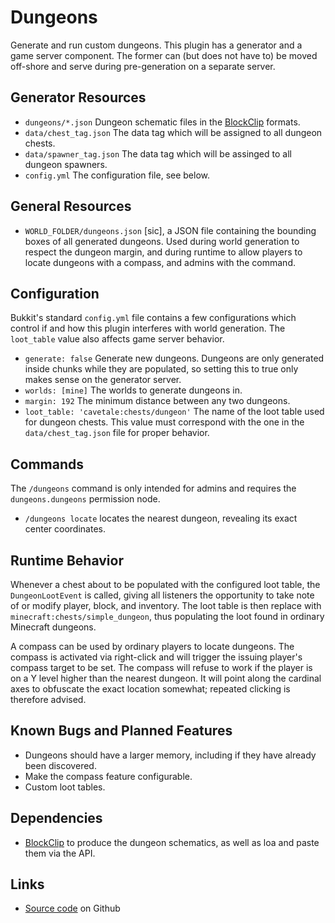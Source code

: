 # Dungeons

Generate and run custom dungeons.  This plugin has a generator and a game server component.  The former can (but does not have to) be moved off-shore and serve during pre-generation on a separate server.

## Generator Resources
- `dungeons/*.json` Dungeon schematic files in the [BlockClip](https://github.com/StarTux/BlockClip) formats.
- `data/chest_tag.json` The data tag which will be assigned to all dungeon chests.
- `data/spawner_tag.json` The data tag which will be assinged to all dungeon spawners.
- `config.yml` The configuration file, see below.

## General Resources
- `WORLD_FOLDER/dungeons.json` [sic], a JSON file containing the bounding boxes of all generated dungeons.  Used during world generation to respect the dungeon margin, and during runtime to allow players to locate dungeons with a compass, and admins with the command.

## Configuration
Bukkit's standard `config.yml` file contains a few configurations which control if and how this plugin interferes with world generation.  The `loot_table` value also affects game server behavior.
- `generate: false` Generate new dungeons. Dungeons are only generated inside chunks while they are populated, so setting this to true only makes sense on the generator server.
- `worlds: [mine]` The worlds to generate dungeons in.
- `margin: 192` The minimum distance between any two dungeons.
- `loot_table: 'cavetale:chests/dungeon'` The name of the loot table used for dungeon chests.  This value must correspond with the one in the `data/chest_tag.json` file for proper behavior.

## Commands
The `/dungeons` command is only intended for admins and requires the `dungeons.dungeons` permission node.
- `/dungeons locate` locates the nearest dungeon, revealing its exact center coordinates.

## Runtime Behavior
Whenever a chest about to be populated with the configured loot table, the `DungeonLootEvent` is called, giving all listeners the opportunity to take note of or modify player, block, and inventory.  The loot table is then replace with `minecraft:chests/simple_dungeon`, thus populating the loot found in ordinary Minecraft dungeons.

A compass can be used by ordinary players to locate dungeons.  The compass is activated via right-click and will trigger the issuing player's compass target to be set.  The compass will refuse to work if the player is on a Y level higher than the nearest dungeon.  It will point along the cardinal axes to obfuscate the exact location somewhat; repeated clicking is therefore advised.

## Known Bugs and Planned Features
- Dungeons should have a larger memory, including if they have already been discovered.
- Make the compass feature configurable.
- Custom loot tables.

## Dependencies
- [BlockClip](https://github.com/StarTux/BlockClip) to produce the dungeon schematics, as well as loa and paste them via the API.

## Links
- [Source code](https://github.com/StarTux/Dungeons) on Github